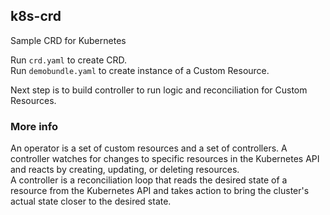 ## k8s-crd
Sample CRD for Kubernetes

Run `crd.yaml` to create CRD.  
Run `demobundle.yaml` to create instance of a Custom Resource.  
  
Next step is to build controller to run logic and reconciliation for Custom Resources.

### More info
An operator is a set of custom resources and a set of controllers. A controller watches for changes to specific resources in the Kubernetes API and reacts by creating, updating, or deleting resources.  
A controller is a reconciliation loop that reads the desired state of a resource from the Kubernetes API and takes action to bring the cluster's actual state closer to the desired state.